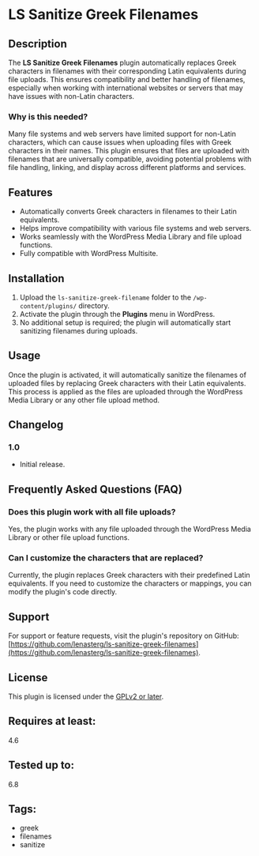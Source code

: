 # LS Sanitize Greek Filenames

## Description
The **LS Sanitize Greek Filenames** plugin automatically replaces Greek characters in filenames with their corresponding Latin equivalents during file uploads. This ensures compatibility and better handling of filenames, especially when working with international websites or servers that may have issues with non-Latin characters.

### Why is this needed?
Many file systems and web servers have limited support for non-Latin characters, which can cause issues when uploading files with Greek characters in their names. This plugin ensures that files are uploaded with filenames that are universally compatible, avoiding potential problems with file handling, linking, and display across different platforms and services.

## Features
- Automatically converts Greek characters in filenames to their Latin equivalents.
- Helps improve compatibility with various file systems and web servers.
- Works seamlessly with the WordPress Media Library and file upload functions.
- Fully compatible with WordPress Multisite.

## Installation
1. Upload the `ls-sanitize-greek-filename` folder to the `/wp-content/plugins/` directory.
2. Activate the plugin through the **Plugins** menu in WordPress.
3. No additional setup is required; the plugin will automatically start sanitizing filenames during uploads.

## Usage
Once the plugin is activated, it will automatically sanitize the filenames of uploaded files by replacing Greek characters with their Latin equivalents. This process is applied as the files are uploaded through the WordPress Media Library or any other file upload method.

## Changelog
### 1.0
- Initial release.

## Frequently Asked Questions (FAQ)

### Does this plugin work with all file uploads?
Yes, the plugin works with any file uploaded through the WordPress Media Library or other file upload functions.

### Can I customize the characters that are replaced?
Currently, the plugin replaces Greek characters with their predefined Latin equivalents. If you need to customize the characters or mappings, you can modify the plugin's code directly.

## Support
For support or feature requests, visit the plugin's repository on GitHub: [https://github.com/lenasterg/ls-sanitize-greek-filenames](https://github.com/lenasterg/ls-sanitize-greek-filenames).

## License
This plugin is licensed under the [GPLv2 or later](https://www.gnu.org/licenses/gpl-2.0.html).

## Requires at least:
4.6

## Tested up to:
6.8

## Tags:
- greek
- filenames
- sanitize
